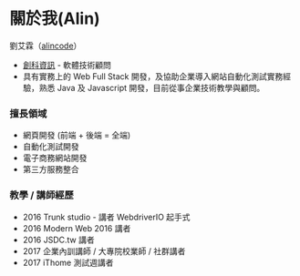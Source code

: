 # 關於我(Alin)

劉艾霖（[alincode](https://github.com/alincode)）

* [創科資訊](http://trunk-studio.com/) - 軟體技術顧問
* 具有實務上的 Web Full Stack 開發，及協助企業導入網站自動化測試實務經驗，熟悉 Java 及 Javascript 開發，目前從事企業技術教學與顧問。

### 擅長領域

* 網頁開發 (前端 + 後端 = 全端)
* 自動化測試開發
* 電子商務網站開發
* 第三方服務整合

### 教學 / 講師經歷

* 2016 Trunk studio - 講者 WebdriverIO 起手式
* 2016 Modern Web 2016 講者
* 2016 JSDC.tw 講者
* 2017 企業內訓講師 / 大專院校業師 / 社群講者
* 2017 iThome 測試週講者